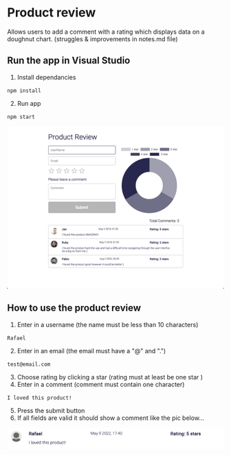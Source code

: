 # Product review

Allows users to add a comment with a rating which displays data on a doughnut chart. (struggles & improvements in notes.md file)

## Run the app in Visual Studio
1. Install dependancies
```
npm install 
```
2. Run app
```
npm start
```

<img src="public/assets/pr.png">

## How to use the product review
1. Enter in a username (the name must be less than 10 characters)
```
Rafael
```
2. Enter in an email (the email must have a "@" and ".")
```
test@email.com
```
3. Choose rating by clicking a star (rating must at least be one star )
4. Enter in a comment (comment must contain one character)
```
I loved this product!
```
5. Press the submit button 
6. If all fields are valid it should show a comment like the pic below...

<img src="public/assets/test_com.png">

